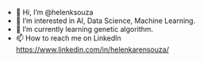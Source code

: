 - 👋 Hi, I’m @helenksouza
- 👀 I’m interested in AI, Data Science, Machine Learning.
- 🌱 I’m currently learning genetic algorithm.
- 📫 How to reach me on LinkedIn https://www.linkedin.com/in/helenkarensouza/

<!---
helenksouza/helenksouza is a ✨ special ✨ repository because its `README.md` (this file) appears on your GitHub profile.
You can click the Preview link to take a look at your changes.
--->

